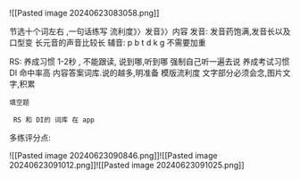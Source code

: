 ![[Pasted image 20240623083058.png]]

节选十个词左右 ,一句话练写
流利度》〉发音》〉内容
发音: 
	发音药饱满,发音长以及口型变
	长元音的声音比较长
	辅音:  p b t d k g 不需要加重
	
	
RS: 
	养成习惯
		1-2秒 , 不能跟读, 说到哪,听到哪
		 强制自己听一遍去说
		  养成考试习惯
DI 命中率高
	 内容答案词库.说的越多,明准备
	模版流利度
	文字部分必须会念,图片文字,积累
		
	填空题
	
     RS 和 DI的 词库 在 app

多练评分点:
	
![[Pasted image 20240623090846.png]]![[Pasted image 20240623091012.png]]![[Pasted image 20240623091025.png]]